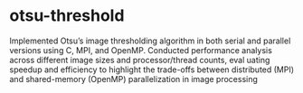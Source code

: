 # otsu-threshold
 Implemented Otsu’s image thresholding algorithm in both serial and parallel versions using C, MPI, and
 OpenMP. Conducted performance analysis across different image sizes and processor/thread counts, eval
uating speedup and efficiency to highlight the trade-offs between distributed (MPI) and shared-memory
 (OpenMP) parallelization in image processing
